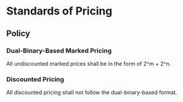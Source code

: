 # Standards of Pricing
## Policy
### Dual-Binary-Based Marked Pricing
All undiscounted marked prices shall be in the form of 2^m + 2^n.
### Discounted Pricing
All discounted pricing shall not follow the dual-binary-based format.